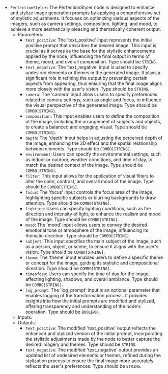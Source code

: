 - `PerfectionStyler`: The PerfectionStyler node is designed to enhance and stylize image generation prompts by applying a comprehensive set of stylistic adjustments. It focuses on optimizing various aspects of the imagery, such as camera settings, composition, lighting, and mood, to achieve a more aesthetically pleasing and thematically coherent output.
    - Parameters:
        - `text_positive`: The 'text_positive' input represents the initial positive prompt that describes the desired image. This input is crucial as it serves as the base for the stylistic enhancements applied by the node, influencing the final output in terms of theme, mood, and overall composition. Type should be `STRING`.
        - `text_negative`: The 'text_negative' input is used to specify undesired elements or themes in the generated image. It plays a significant role in refining the output by preventing certain aspects from appearing, thus ensuring that the final image aligns more closely with the user's vision. Type should be `STRING`.
        - `camera`: The 'camera' input allows users to specify preferences related to camera settings, such as angle and focus, to influence the visual perspective of the generated image. Type should be `COMBO[STRING]`.
        - `composition`: This input enables users to define the composition of the image, including the arrangement of subjects and objects, to create a balanced and engaging visual. Type should be `COMBO[STRING]`.
        - `depth`: The 'depth' input helps in adjusting the perceived depth of the image, enhancing the 3D effect and the spatial relationship between elements. Type should be `COMBO[STRING]`.
        - `environment`: Users can specify the environmental settings, such as indoor or outdoor, weather conditions, and time of day, to match the desired context of the image. Type should be `COMBO[STRING]`.
        - `filter`: This input allows for the application of visual filters to alter the color, contrast, and overall mood of the image. Type should be `COMBO[STRING]`.
        - `focus`: The 'focus' input controls the focus area of the image, highlighting specific subjects or blurring backgrounds to draw attention. Type should be `COMBO[STRING]`.
        - `lighting`: Users can specify lighting conditions, such as the direction and intensity of light, to enhance the realism and mood of the image. Type should be `COMBO[STRING]`.
        - `mood`: The 'mood' input allows users to convey the desired emotional tone or atmosphere of the image, influencing its thematic direction. Type should be `COMBO[STRING]`.
        - `subject`: This input specifies the main subject of the image, such as a person, object, or scene, to ensure it aligns with the user's vision. Type should be `COMBO[STRING]`.
        - `theme`: The 'theme' input enables users to define a specific theme or concept for the image, guiding its stylistic and compositional direction. Type should be `COMBO[STRING]`.
        - `timeofday`: Users can specify the time of day for the image, affecting lighting, shadows, and overall ambiance. Type should be `COMBO[STRING]`.
        - `log_prompt`: The 'log_prompt' input is an optional parameter that enables logging of the transformation process. It provides insights into how the initial prompts are modified and stylized, offering transparency and understanding of the node's operation. Type should be `BOOLEAN`.
    - Inputs:
    - Outputs:
        - `text_positive`: The modified 'text_positive' output reflects the enhanced and stylized version of the initial prompt, incorporating the stylistic adjustments made by the node to better capture the desired imagery and themes. Type should be `STRING`.
        - `text_negative`: The modified 'text_negative' output provides an updated list of undesired elements or themes, refined during the stylization process to ensure the final image more accurately reflects the user's preferences. Type should be `STRING`.
